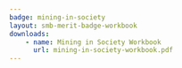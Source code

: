 ```yaml
---
badge: mining-in-society
layout: smb-merit-badge-workbook
downloads:
    - name: Mining in Society Workbook
      url: mining-in-society-workbook.pdf
---
```

